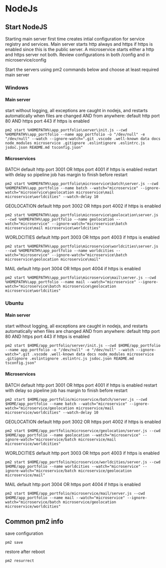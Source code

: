 # NodeJs

## Start NodeJS
    
Starting main server first time creates intial configuration for service registry and services.
Main server starts http always and https if https is enabled since this is the public server.
A microservice starts either a http and https server not both.
Review configurations in both /config and in microservice/config

Start the servers using pm2 commands below and choose at least required main server

### Windows

#### Main server
start without logging, all exceptions are caught in nodejs, and restarts automatically when files are changed AND from anywhere:
default http port 80 AND https port 443 if https is enabled

```
pm2 start %HOMEPATH%\app_portfolio\server\init.js --cwd %HOMEPATH%\app_portfolio --name app_portfolio -o "/dev/null" -e "/dev/null" --watch --ignore-watch=".git .vscode .well-known data docs node_modules microservice .gitignore .eslintignore .eslintrc.js jsdoc.json README.md tsconfig.json"
```

#### Microservices 
BATCH default http port 3001 OR https port 4001 if https is enabled
restart with delay so pipeline job has margin to finish before restart

```
pm2 start %HOMEPATH%\app_portfolio\microservice\batch\server.js --cwd %HOMEPATH%\app_portfolio --name batch --watch="microservice" --ignore-watch="microservice\geolocation microservice\mail microservice\worldcities" --watch-delay 10
```

GEOLOCATION default http port 3002 OR https port 4002 if https is enabled

```
pm2 start %HOMEPATH%\app_portfolio\microservice\geolocation\server.js --cwd %HOMEPATH%\app_portfolio --name geolocation --watch="microservice" --ignore-watch="microservice\batch microservice\mail microservice\worldcities"
```        

WORLDCITIES default http port 3003 OR https port 4003 if https is enabled

```
pm2 start %HOMEPATH%\app_portfolio\microservice\worldcities\server.js --cwd %HOMEPATH%\app_portfolio --name worldcities --watch="microservice" --ignore-watch="microservice\batch microservice\geolocation microservice\mail"
```

MAIL default http port 3004 OR https port 4004 if https is enabled

```
pm2 start %HOMEPATH%\app_portfolio\microservice\mail\server.js --cwd %HOMEPATH%\app_portfolio --name mail --watch="microservice" --ignore-watch="microservice\batch microservice\geolocation microservice\worldcities"
```

### Ubuntu

#### Main server
start without logging, all exceptions are caught in nodejs, and restarts automatically when files are changed AND from anywhere:
default http port 80 AND https port 443 if https is enabled

```
pm2 start $HOME/app_portfolio/server/init.js --cwd $HOME/app_portfolio --name app_portfolio -o "/dev/null" -e "/dev/null" --watch --ignore-watch=".git .vscode .well-known data docs node_modules microservice .gitignore .eslintignore .eslintrc.js jsdoc.json README.md tsconfig.json"
```
#### Microservices

BATCH default http port 3001 OR https port 4001 if https is enabled
restart with delay so pipeline job has margin to finish before restart

```
pm2 start $HOME/app_portfolio/microservice/batch/server.js --cwd $HOME/app_portfolio --name batch --watch="microservice" --ignore-watch="microservice/geolocation microservice/mail microservice/worldcities" --watch-delay 10
```

GEOLOCATION default http port 3002 OR https port 4002 if https is enabled

```
pm2 start $HOME/app_portfolio/microservice/geolocation/server.js --cwd $HOME/app_portfolio --name geolocation --watch="microservice" --ignore-watch="microservice/batch microservice/mail microservice/worldcities"
```

WORLDCITIES default http port 3003 OR https port 4003 if https is enabled

```
pm2 start $HOME/app_portfolio/microservice/worldcities/server.js --cwd $HOME/app_portfolio --name worldcities --watch="microservice" --ignore-watch="microservice/batch microservice/geolocation   microservice/mail"
```

MAIL default http port 3004 OR https port 4004 if https is enabled

```
pm2 start $HOME/app_portfolio/microservice/mail/server.js --cwd $HOME/app_portfolio --name mail --watch="microservice" --ignore-watch="microservice/batch microservice/geolocation microservice/worldcities"
```

## Common pm2 info

save configuration

```
pm2 save
```

restore after reboot

```
pm2 resurrect
```